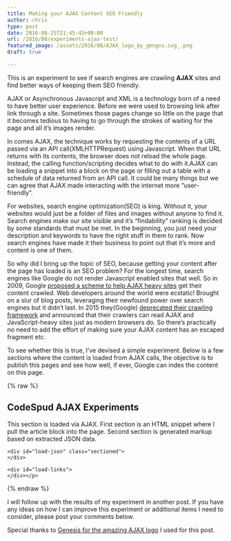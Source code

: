 ```yaml
---
title: Making your AJAX Content SEO Friendly
author: chris
type: post
date: 2016-08-25T21:45:43+00:00
url: /2016/08/experiments-ajax-test/
featured_image: /assets/2016/08/AJAX_logo_by_gengns.svg_.png
draft: true

---
```

This is an experiment to see if search engines are crawling **AJAX** sites and find better ways of keeping them SEO friendly.

AJAX or Asynchronous Javascript and XML is a technology born of a need to have better user experience. Before we were used to browsing link after link through a site. Sometimes those pages change so little on the page that it becomes tedious to having to go through the strokes of waiting for the page and all it&#8217;s images render.  
<!--more-->

In comes AJAX, the technique works by requesting the contents of a URL passed via an API call(XMLHTTPRequest) using Javascript. When that URL returns with its contents, the browser does not reload the whole page. Instead, the calling function/scripting decides what to do with it.AJAX can be loading a snippet into a block on the page or filling out a table with a schedule of data returned from an API call. It could be many things but we can agree that AJAX made interacting with the internet more &#8220;user-friendly&#8221;.

For websites, search engine optimization(SEO) is king. Without it, your websites would just be a folder of files and images without anyone to find it. Search engines make our site visible and it&#8217;s &#8220;findability&#8221; ranking is decided by some standards that must be met. In the beginning, you just need your description and keywords to have the right stuff in them to rank. Now search engines have made it their business to point out that it&#8217;s more and content is one of them.

So why did I bring up the topic of SEO, because getting your content after the page has loaded is an SEO problem? For the longest time, search engines like Google do not render Javascript enabled sites that well. So in 2009, Google [proposed a scheme to help AJAX heavy sites][1] get their content crawled. Web developers around the world were ecstatic! Brought on a slur of blog posts, leveraging their newfound power over search engines but it didn&#8217;t last. In 2015 they(Google) [deprecated their crawling framework][2] and announced that their crawlers can read AJAX and JavaScript-heavy sites just as modern browsers do. So there&#8217;s practically no need to add the effort of making sure your AJAX content has an escaped fragment etc.

To see whether this is true, I&#8217;ve devised a simple experiment. Below is a few sections where the content is loaded from AJAX calls, the objective is to publish this pages and see how well, if ever, Google can index the content on this page.

{% raw %}
<div class="test-area-wrapper">
  <h2>
    CodeSpud AJAX Experiments
  </h2>
  
  <p>
    This section is loaded via AJAX. First section is an HTML snippet where I pull the article block into the page. Second section is generated markup based on extracted JSON data.
  </p>
  
  <div class="test-area">
    <div id="load-snippet-html" class="sectioned">
    </div>
    
    <div id="load-json" class="sectioned">
    </div>
    
    <div id="load-links">
    </div></p>
  </div></p>
</div>
<script>

function loadJSON(callback) {   

    var xobj = new XMLHttpRequest();
        xobj.overrideMimeType("application/json");
    xobj.open('GET', 'http://www.codespud.com/experiments/ajax/snippet.json', true); // Replace 'my_data' with the path to your file
    xobj.onreadystatechange = function () {
          if (xobj.readyState == 4 && xobj.status == "200") {
            // Required use of an anonymous callback as .open will NOT return a value but simply returns undefined in asynchronous mode
            callback(xobj.responseText);
          }
    };
    xobj.send(null);  
 }

function init() {
 loadJSON(function(response) {
    var actual_JSON = JSON.parse(response);
    console.log(response)
 });
}

</script>
{% endraw %}


I will follow up with the results of my experiment in another post. If you have any ideas on how I can improve this experiment or additional items I need to consider, please post your comments below.

Special thanks to [Genesis for the amazing AJAX logo][3] I used for this post.

 [1]: https://webmasters.googleblog.com/2009/10/proposal-for-making-ajax-crawlable.html
 [2]: https://webmasters.googleblog.com/2015/10/deprecating-our-ajax-crawling-scheme.html
 [3]: https://commons.wikimedia.org/wiki/File:AJAX_logo_by_gengns.svg